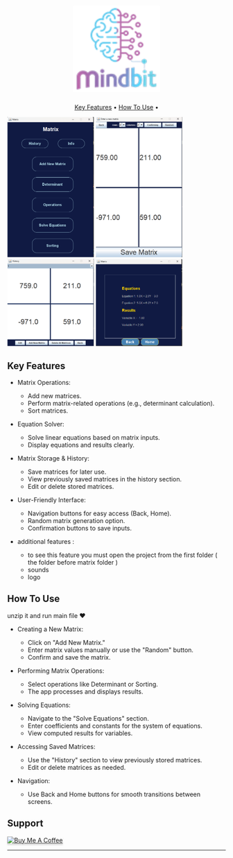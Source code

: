 
<h1 align="center">
  <br>
 <img src="matrix\logo2.png" alt="MindBit" width="200" ></img>
</h1>
<p align="center">
  <a href="#key-features">Key Features</a> •
  <a href="#how-to-use">How To Use</a> •
</p>

 <img src="Screenshot 2025-02-17 203336.png" alt="Main" width="200" ></img>
  <img src="Screenshot 2025-02-17 203407.png" alt="first" width="200" ></img>
   <img src="Screenshot 2025-02-17 203434.png" width="200" ></img>
    <img src="Screenshot 2025-02-17 203527.png" alt="therd" width="200" ></img>

## Key Features

 * Matrix Operations:
    - Add new matrices.
    - Perform matrix-related operations (e.g., determinant calculation).
    - Sort matrices.
      
 * Equation Solver:
    - Solve linear equations based on matrix inputs.
    - Display equations and results clearly.

 * Matrix Storage & History:
    - Save matrices for later use.
    - View previously saved matrices in the history section.
    - Edit or delete stored matrices.
 
 * User-Friendly Interface:
    - Navigation buttons for easy access (Back, Home).
    - Random matrix generation option.
    - Confirmation buttons to save inputs.

 * additional features :
    - to see this feature you must open the project from the first folder ( the folder before matrix folder )
    - sounds
    - logo 

## How To Use

unzip it and run main file ❤️

* Creating a New Matrix:
  - Click on "Add New Matrix."
  - Enter matrix values manually or use the "Random" button.
  - Confirm and save the matrix.

* Performing Matrix Operations:
  - Select operations like Determinant or Sorting.
  - The app processes and displays results.

* Solving Equations:
  - Navigate to the "Solve Equations" section.
  - Enter coefficients and constants for the system of equations.
  - View computed results for variables.

* Accessing Saved Matrices:
  - Use the "History" section to view previously stored matrices.
  - Edit or delete matrices as needed.

* Navigation:
  - Use Back and Home buttons for smooth transitions between screens.

## Support

<a href="https://buymeacoffee.com/mohamedmkaj" target="_blank"><img src="https://www.buymeacoffee.com/assets/img/custom_images/purple_img.png" alt="Buy Me A Coffee" style="height: 41px !important;width: 174px !important;box-shadow: 0px 3px 2px 0px rgba(190, 190, 190, 0.5) !important;-webkit-box-shadow: 0px 3px 2px 0px rgba(190, 190, 190, 0.5) !important;" ></a>


---
